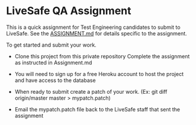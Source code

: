 # LiveSafe QA Assignment

This is a quick assignment for Test Engineering candidates to submit to LiveSafe. See the
[ASSIGNMENT.md](ASSIGNMENT.md) for details specific to the assignment.

To get started and submit your work.

* Clone this project from this private repository Complete the assignment as instructed in
  Assignment.md

* You will need to sign up for a free Heroku account to host the project and have access to the database

* When ready to submit create a patch of your work. (Ex: git diff origin/master master > mypatch.patch)

* Email the mypatch.patch file back to the LiveSafe staff that sent the assignment
